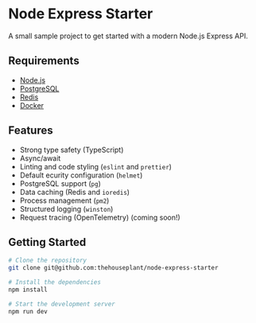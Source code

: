 # Node Express Starter

A small sample project to get started with a modern Node.js Express API.

## Requirements

- [Node.js](https://nodejs.org/en)
- [PostgreSQL](https://www.postgresql.org/)
- [Redis](https://redis.io/)
- [Docker](https://www.docker.com/)

## Features

- Strong type safety (TypeScript)
- Async/await
- Linting and code styling (`eslint` and `prettier`)
- Default ecurity configuration (`helmet`)
- PostgreSQL support (`pg`)
- Data caching (Redis and `ioredis`)
- Process management (`pm2`)
- Structured logging (`winston`)
- Request tracing (OpenTelemetry) (coming soon!)

## Getting Started

```zsh
# Clone the repository
git clone git@github.com:thehouseplant/node-express-starter

# Install the dependencies
npm install

# Start the development server
npm run dev
```
